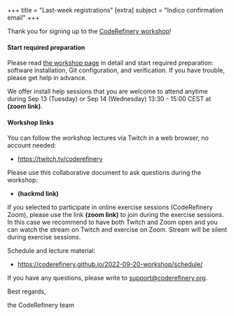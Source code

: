 +++
title = "Last-week registrations"
[extra]
subject = "Indico confirmation email"
+++

Thank you for signing up to the [CodeRefinery workshop](https://coderefinery.github.io/2022-09-20-workshop/)!


#### Start required preparation

Please read [the workshop
page](https://coderefinery.github.io/2022-09-20-workshop/requirements/) in
detail and start required preparation: software installation, Git
configuration, and verification.  If you have trouble, please get help in
advance.

We offer install help sessions that you are welcome to attend anytime during
Sep 13 (Tuesday) or Sep 14 (Wednesday) 13:30 - 15:00 CEST at
**(zoom link)**.


#### Workshop links

You can follow the workshop lectures via Twitch in a web browser, no account needed:
- https://twitch.tv/coderefinery

Please use this collaborative document to ask questions during the workshop:
- **(hackmd link)**

If you selected to participate in online exercise sessions (CodeRefinery Zoom),
please use the link **(zoom link)** to join during the
exercise sessions. In this case we recommend to have both Twitch and Zoom
open and you can watch the stream on Twitch and exercise on Zoom. Stream will
be silent during exercise sessions.

Schedule and lecture material:
- https://coderefinery.github.io/2022-09-20-workshop/schedule/


If you have any questions, please write to support@coderefinery.org.

Best regards,

the CodeRefinery team
